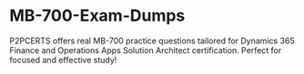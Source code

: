 # MB-700-Exam-Dumps
P2PCERTS offers real MB-700 practice questions tailored for Dynamics 365 Finance and Operations Apps Solution Architect certification. Perfect for focused and effective study!
